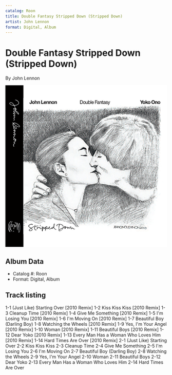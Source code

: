 ```yaml
---
catalog: Roon
title: Double Fantasy Stripped Down (Stripped Down)
artist: John Lennon
format: Digital, Album
---
```


# Double Fantasy Stripped Down (Stripped Down)

By John Lennon

![](../../assets/albumcovers/John_Lennon-Double_Fantasy_Stripped_Down_Stripped_Down.png)

## Album Data

- Catalog #: Roon
- Format: Digital, Album


## Track listing


1-1 (Just Like) Starting Over [2010 Remix]
1-2 Kiss Kiss Kiss [2010 Remix]
1-3 Cleanup Time [2010 Remix]
1-4 Give Me Something [2010 Remix]
1-5 I'm Losing You [2010 Remix]
1-6 I'm Moving On [2010 Remix]
1-7 Beautiful Boy (Darling Boy)
1-8 Watching the Wheels [2010 Remix]
1-9 Yes, I'm Your Angel [2010 Remix]
1-10 Woman [2010 Remix]
1-11 Beautiful Boys [2010 Remix]
1-12 Dear Yoko [2010 Remix]
1-13 Every Man Has a Woman Who Loves Him [2010 Remix]
1-14 Hard Times Are Over [2010 Remix]
2-1 (Just Like) Starting Over
2-2 Kiss Kiss Kiss
2-3 Cleanup Time
2-4 Give Me Something
2-5 I'm Losing You
2-6 I'm Moving On
2-7 Beautiful Boy (Darling Boy)
2-8 Watching the Wheels
2-9 Yes, I'm Your Angel
2-10 Woman
2-11 Beautiful Boys
2-12 Dear Yoko
2-13 Every Man Has a Woman Who Loves Him
2-14 Hard Times Are Over

